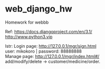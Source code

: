 # web_django_hw
Homework for webbb  
  
Ref: 
https://docs.djangoproject.com/en/3.1/  
http://www.python3.vip  
  
Istr:
Login page: http://127.0.0.1/mgr/sign.html  
user: mikokoro | password: 88888888  
Manage page: http://127.0.0.1/mgr/index.html#/  
add/modify/delete -> customer/medicine/order. 
